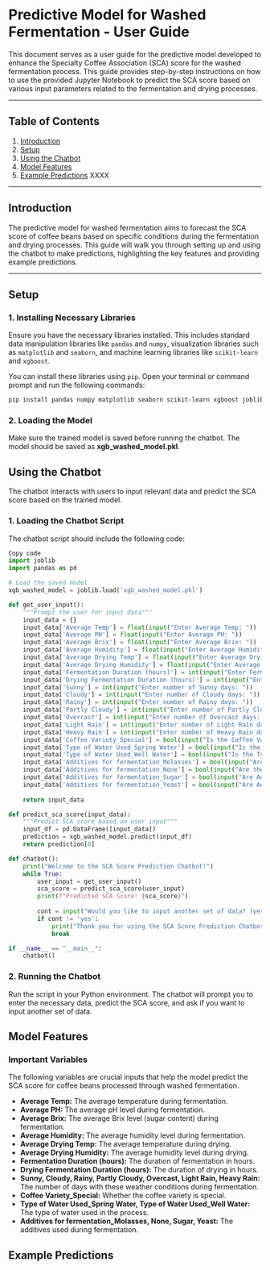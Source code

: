 # Predictive Model for Washed Fermentation - User Guide

This document serves as a user guide for the predictive model developed to enhance the Specialty Coffee Association (SCA) score for the washed fermentation process. This guide provides step-by-step instructions on how to use the provided Jupyter Notebook to predict the SCA score based on various input parameters related to the fermentation and drying processes.

---

## Table of Contents
1. [Introduction](#introduction)
2. [Setup](#setup)
3. [Using the Chatbot](#using-the-chatbot)
4. [Model Features](#model-features)
5. [Example Predictions](#example-predictions) XXXX

---

## Introduction

The predictive model for washed fermentation aims to forecast the SCA score of coffee beans based on specific conditions during the fermentation and drying processes. This guide will walk you through setting up and using the chatbot to make predictions, highlighting the key features and providing example predictions.

---

## Setup

### 1. Installing Necessary Libraries

Ensure you have the necessary libraries installed. This includes standard data manipulation libraries like `pandas` and `numpy`, visualization libraries such as `matplotlib` and `seaborn`, and machine learning libraries like `scikit-learn` and `xgboost`.

You can install these libraries using `pip`. Open your terminal or command prompt and run the following commands:

```sh
pip install pandas numpy matplotlib seaborn scikit-learn xgboost joblib
```

### 2. Loading the Model
Make sure the trained model is saved before running the chatbot. The model should be saved as **xgb_washed_model.pkl**.

## Using the Chatbot
The chatbot interacts with users to input relevant data and predict the SCA score based on the trained model.

### 1. Loading the Chatbot Script
The chatbot script should include the following code:

```python
Copy code
import joblib
import pandas as pd

# Load the saved model
xgb_washed_model = joblib.load('xgb_washed_model.pkl')

def get_user_input():
    """Prompt the user for input data"""
    input_data = {}
    input_data['Average Temp'] = float(input("Enter Average Temp: "))
    input_data['Average PH'] = float(input("Enter Average PH: "))
    input_data['Average Brix'] = float(input("Enter Average Brix: "))
    input_data['Average Humidity'] = float(input("Enter Average Humidity: "))
    input_data['Average Drying Temp'] = float(input("Enter Average Drying Temp: "))
    input_data['Average Drying Humidity'] = float(input("Enter Average Drying Humidity: "))
    input_data['Fermentation Duration (hours)'] = int(input("Enter Fermentation Duration (hours): "))
    input_data['Drying Fermentation Duration (hours)'] = int(input("Enter Drying Fermentation Duration (hours): "))
    input_data['Sunny'] = int(input("Enter number of Sunny days: "))
    input_data['Cloudy'] = int(input("Enter number of Cloudy days: "))
    input_data['Rainy'] = int(input("Enter number of Rainy days: "))
    input_data['Partly Cloudy'] = int(input("Enter number of Partly Cloudy days: "))
    input_data['Overcast'] = int(input("Enter number of Overcast days: "))
    input_data['Light Rain'] = int(input("Enter number of Light Rain days: "))
    input_data['Heavy Rain'] = int(input("Enter number of Heavy Rain days: "))
    input_data['Coffee Variety_Special'] = bool(input("Is the Coffee Variety Special? (yes/no): ").strip().lower() == 'yes')
    input_data['Type of Water Used_Spring Water'] = bool(input("Is the Type of Water Used Spring Water? (yes/no): ").strip().lower() == 'yes')
    input_data['Type of Water Used_Well Water'] = bool(input("Is the Type of Water Used Well Water? (yes/no): ").strip().lower() == 'yes')
    input_data['Additives for fermentation_Molasses'] = bool(input("Are Additives for Fermentation Molasses? (yes/no): ").strip().lower() == 'yes')
    input_data['Additives for fermentation_None'] = bool(input("Are there no Additives for Fermentation? (yes/no): ").strip().lower() == 'yes')
    input_data['Additives for fermentation_Sugar'] = bool(input("Are Additives for Fermentation Sugar? (yes/no): ").strip().lower() == 'yes')
    input_data['Additives for fermentation_Yeast'] = bool(input("Are Additives for Fermentation Yeast? (yes/no): ").strip().lower() == 'yes')
    
    return input_data

def predict_sca_score(input_data):
    """Predict SCA score based on user input"""
    input_df = pd.DataFrame([input_data])
    prediction = xgb_washed_model.predict(input_df)
    return prediction[0]

def chatbot():
    print("Welcome to the SCA Score Prediction Chatbot!")
    while True:
        user_input = get_user_input()
        sca_score = predict_sca_score(user_input)
        print(f"Predicted SCA Score: {sca_score}")
        
        cont = input("Would you like to input another set of data? (yes/no): ").strip().lower()
        if cont != 'yes':
            print("Thank you for using the SCA Score Prediction Chatbot. Goodbye!")
            break

if __name__ == "__main__":
    chatbot()
```

### 2. Running the Chatbot

Run the script in your Python environment. The chatbot will prompt you to enter the necessary data, predict the SCA score, and ask if you want to input another set of data.

## Model Features

### Important Variables

The following variables are crucial inputs that help the model predict the SCA score for coffee beans processed through washed fermentation.

- **Average Temp:** The average temperature during fermentation.
- **Average PH:** The average pH level during fermentation.
- **Average Brix:** The average Brix level (sugar content) during fermentation.
- **Average Humidity:** The average humidity level during fermentation.
- **Average Drying Temp:** The average temperature during drying.
- **Average Drying Humidity:** The average humidity level during drying.
- **Fermentation Duration (hours):** The duration of fermentation in hours.
- **Drying Fermentation Duration (hours):** The duration of drying in hours.
- **Sunny, Cloudy, Rainy, Partly Cloudy, Overcast, Light Rain, Heavy Rain:** The number of days with these weather conditions during fermentation.
- **Coffee Variety_Special:** Whether the coffee variety is special.
- **Type of Water Used_Spring Water, Type of Water Used_Well Water:** The type of water used in the process.
- **Additives for fermentation_Molasses, None, Sugar, Yeast:** The additives used during fermentation.

## Example Predictions
